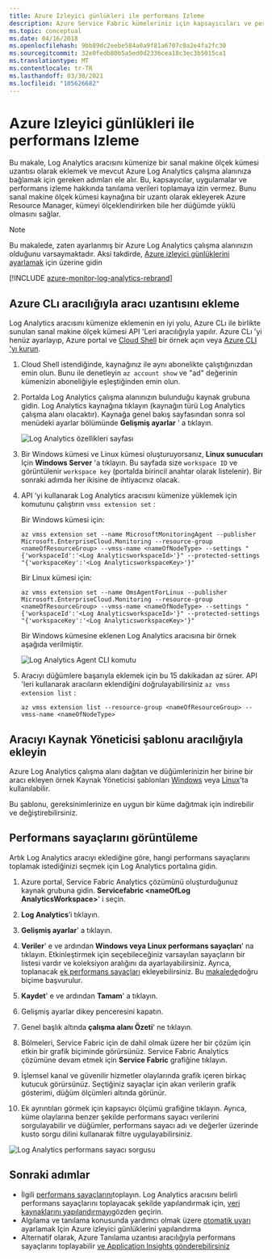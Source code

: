 ```yaml
---
title: Azure Izleyici günlükleri ile performans Izleme
description: Azure Service Fabric kümeleriniz için kapsayıcıları ve performans sayaçlarını izlemek üzere Log Analytics aracısını ayarlamayı öğrenin.
ms.topic: conceptual
ms.date: 04/16/2018
ms.openlocfilehash: 9bb89dc2eebe584a0a9f81a6707c0a2e4fa2fc30
ms.sourcegitcommit: 32e0fedb80b5a5ed0d2336cea18c3ec3b5015ca1
ms.translationtype: MT
ms.contentlocale: tr-TR
ms.lasthandoff: 03/30/2021
ms.locfileid: "105626682"
---
```

# <a name="performance-monitoring-with-azure-monitor-logs"></a>Azure Izleyici günlükleri ile performans Izleme

Bu makale, Log Analytics aracısını kümenize bir sanal makine ölçek kümesi uzantısı olarak eklemek ve mevcut Azure Log Analytics çalışma alanınıza bağlamak için gereken adımları ele alır. Bu, kapsayıcılar, uygulamalar ve performans izleme hakkında tanılama verileri toplamaya izin vermez. Bunu sanal makine ölçek kümesi kaynağına bir uzantı olarak ekleyerek Azure Resource Manager, kümeyi ölçeklendirirken bile her düğümde yüklü olmasını sağlar.

> [!NOTE]
> Bu makalede, zaten ayarlanmış bir Azure Log Analytics çalışma alanınızın olduğunu varsaymaktadır. Aksi takdirde, [Azure izleyici günlüklerini ayarlamak](service-fabric-diagnostics-oms-setup.md) için üzerine gidin

[!INCLUDE [azure-monitor-log-analytics-rebrand](../../includes/azure-monitor-log-analytics-rebrand.md)]

## <a name="add-the-agent-extension-via-azure-cli"></a>Azure CLı aracılığıyla aracı uzantısını ekleme

Log Analytics aracısını kümenize eklemenin en iyi yolu, Azure CLı ile birlikte sunulan sanal makine ölçek kümesi API 'Leri aracılığıyla yapılır. Azure CLı 'yi henüz ayarlayıp, Azure portal ve [Cloud Shell](../cloud-shell/overview.md) bir örnek açın veya [Azure CLI 'yı kurun](/cli/azure/install-azure-cli).

1. Cloud Shell istendiğinde, kaynağınız ile aynı abonelikte çalıştığınızdan emin olun. Bunu ile denetleyin `az account show` ve "ad" değerinin kümenizin aboneliğiyle eşleştiğinden emin olun.

2. Portalda Log Analytics çalışma alanınızın bulunduğu kaynak grubuna gidin. Log Analytics kaynağına tıklayın (kaynağın türü Log Analytics çalışma alanı olacaktır). Kaynağa genel bakış sayfasından sonra sol menüdeki ayarlar bölümünde **Gelişmiş ayarlar** ' a tıklayın.

    ![Log Analytics özellikleri sayfası](media/service-fabric-diagnostics-oms-agent/oms-advanced-settings.png)

3. Bir Windows kümesi ve Linux kümesi oluşturuyorsanız, **Linux sunucuları** Için **Windows Server** 'a tıklayın. Bu sayfada size `workspace ID` ve görüntülenir `workspace key` (portalda birincil anahtar olarak listelenir). Bir sonraki adımda her ikisine de ihtiyacınız olacak.

4. API 'yi kullanarak Log Analytics aracısını kümenize yüklemek için komutunu çalıştırın `vmss extension set` :

    Bir Windows kümesi için:

    ```azurecli
    az vmss extension set --name MicrosoftMonitoringAgent --publisher Microsoft.EnterpriseCloud.Monitoring --resource-group <nameOfResourceGroup> --vmss-name <nameOfNodeType> --settings "{'workspaceId':'<Log AnalyticsworkspaceId>'}" --protected-settings "{'workspaceKey':'<Log AnalyticsworkspaceKey>'}"
    ```

    Bir Linux kümesi için:

    ```azurecli
    az vmss extension set --name OmsAgentForLinux --publisher Microsoft.EnterpriseCloud.Monitoring --resource-group <nameOfResourceGroup> --vmss-name <nameOfNodeType> --settings "{'workspaceId':'<Log AnalyticsworkspaceId>'}" --protected-settings "{'workspaceKey':'<Log AnalyticsworkspaceKey>'}"
    ```

    Bir Windows kümesine eklenen Log Analytics aracısına bir örnek aşağıda verilmiştir.

    ![Log Analytics Agent CLI komutu](media/service-fabric-diagnostics-oms-agent/cli-command.png)

5. Aracıyı düğümlere başarıyla eklemek için bu 15 dakikadan az sürer. API 'leri kullanarak aracıların eklendiğini doğrulayabilirsiniz `az vmss extension list` :

    ```azurecli
    az vmss extension list --resource-group <nameOfResourceGroup> --vmss-name <nameOfNodeType>
    ```

## <a name="add-the-agent-via-the-resource-manager-template"></a>Aracıyı Kaynak Yöneticisi şablonu aracılığıyla ekleyin

Azure Log Analytics çalışma alanı dağıtan ve düğümlerinizin her birine bir aracı ekleyen örnek Kaynak Yöneticisi şablonları [Windows](https://github.com/Azure-Samples/service-fabric-cluster-templates/tree/master/5-VM-Windows-OMS-UnSecure) veya [Linux](https://github.com/Azure-Samples/service-fabric-cluster-templates/tree/master/5-VM-Ubuntu-1-NodeType-Secure-OMS)'ta kullanılabilir.

Bu şablonu, gereksinimlerinize en uygun bir küme dağıtmak için indirebilir ve değiştirebilirsiniz.

## <a name="view-performance-counters"></a>Performans sayaçlarını görüntüleme

Artık Log Analytics aracıyı eklediğine göre, hangi performans sayaçlarını toplamak istediğinizi seçmek için Log Analytics portalına gidin.

1. Azure portal, Service Fabric Analytics çözümünü oluşturduğunuz kaynak grubuna gidin. **Servicefabric \<nameOfLog AnalyticsWorkspace\>**' i seçin.

2. **Log Analytics**’i tıklayın.

3. **Gelişmiş ayarlar**' a tıklayın.

4. **Veriler**' e ve ardından **Windows veya Linux performans sayaçları**' na tıklayın. Etkinleştirmek için seçebileceğiniz varsayılan sayaçların bir listesi vardır ve koleksiyon aralığını da ayarlayabilirsiniz. Ayrıca, toplanacak [ek performans sayaçları](service-fabric-diagnostics-event-generation-perf.md) ekleyebilirsiniz. Bu [makalede](/windows/win32/perfctrs/specifying-a-counter-path)doğru biçime başvurulur.

5. **Kaydet**' e ve ardından **Tamam**' a tıklayın.

6. Gelişmiş ayarlar dikey penceresini kapatın.

7. Genel başlık altında **çalışma alanı Özeti**' ne tıklayın.

8. Bölmeleri, Service Fabric için de dahil olmak üzere her bir çözüm için etkin bir grafik biçiminde görürsünüz. Service Fabric Analytics çözümüne devam etmek için **Service Fabric** grafiğine tıklayın.

9. İşlemsel kanal ve güvenilir hizmetler olaylarında grafik içeren birkaç kutucuk görürsünüz. Seçtiğiniz sayaçlar için akan verilerin grafik gösterimi, düğüm ölçümleri altında görünür.

10. Ek ayrıntıları görmek için kapsayıcı ölçümü grafiğine tıklayın. Ayrıca, küme olaylarına benzer şekilde performans sayacı verilerini sorgulayabilir ve düğümler, performans sayacı adı ve değerler üzerinde kusto sorgu dilini kullanarak filtre uygulayabilirsiniz.

![Log Analytics performans sayacı sorgusu](media/service-fabric-diagnostics-event-analysis-oms/oms_node_metrics_table.PNG)

## <a name="next-steps"></a>Sonraki adımlar

* İlgili [performans sayaçlarını](service-fabric-diagnostics-event-generation-perf.md)toplayın. Log Analytics aracısını belirli performans sayaçlarını toplayacak şekilde yapılandırmak için, [veri kaynaklarını yapılandırmayı](../azure-monitor/agents/agent-data-sources.md#configuring-data-sources)gözden geçirin.
* Algılama ve tanılama konusunda yardımcı olmak üzere [otomatik uyarı](../azure-monitor/alerts/alerts-overview.md) ayarlamak Için Azure izleyici günlüklerini yapılandırma
* Alternatif olarak, Azure Tanılama uzantısı aracılığıyla performans sayaçlarını toplayabilir [ve Application Insights gönderebilirsiniz](service-fabric-diagnostics-event-aggregation-wad.md#add-the-application-insights-sink-to-the-resource-manager-template)
